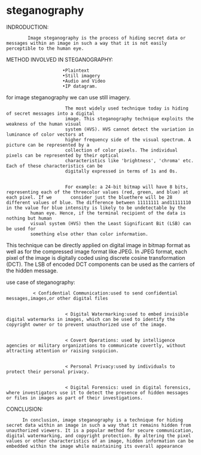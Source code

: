 # steganography



INDRODUCTION:
       
       
            Image steganography is the process of hiding secret data or messages within an image in such a way that it is not easily perceptible to the human eye.
            
            

METHOD INVOLVED IN STEGANOGRAPHY:
                 
                 
                         •Plaintext
                         •Still imagery
                         •Audio and Video
                         •IP datagram.
                         
                         
 for image steganography we can use still imagery.
                          
                          
                          The most widely used technique today is hiding of secret messages into a digital
                          image. This steganography technique exploits the weakness of the human visual
                          system (HVS). HVS cannot detect the variation in luminance of color vectors at
                          higher frequency side of the visual spectrum. A picture can be represented by a
                          collection of color pixels. The individual pixels can be represented by their optical
                          characteristics like 'brightness', 'chroma' etc. Each of these characteristics can be
                          digitally expressed in terms of 1s and 0s.
                          
                          
                          For example: a 24-bit bitmap will have 8 bits, representing each of the threecolor values (red, green, and blue) at each pixel. If we       consider just the bluethere will be 28 different values of blue. The difference between 11111111 and11111110 in the value for blue intensity is likely to be undetectable by the
             human eye. Hence, if the terminal recipient of the data is nothing but human
             visual system (HVS) then the Least Significant Bit (LSB) can be used for
             something else other than color information.


This technique can be directly applied on digital image in bitmap format as well
as for the compressed image format like JPEG. In JPEG format, each pixel of the
image is digitally coded using discrete cosine transformation (DCT). The LSB of
encoded DCT components can be used as the carriers of the hidden message.

use case of steganography:

              < Confidential Communication:used to send confidential messages,images,or other digital files


                          < Digital Watermarking:used to embed invisible digital watermarks in images, which can be used to identify the copyright owner or to prevent unauthorized use of the image.


                          < Covert Operations: used by intelligence agencies or military organizations to communicate covertly, without attracting attention or raising suspicion.

     
                          < Personal Privacy:used by individuals to protect their personal privacy.


                          < Digital Forensics: used in digital forensics, where investigators use it to detect the presence of hidden messages or files in images as part of their investigations.
                     
                     
                     
                     
                     
 CONCLUSION:

          In conclusion, image steganography is a technique for hiding secret data within an image in such a way that it remains hidden from unauthorized viewers. It is a popular method for secure communication, digital watermarking, and copyright protection. By altering the pixel values or other characteristics of an image, hidden information can be embedded within the image while maintaining its overall appearance

                               
      
                        
    
                       
